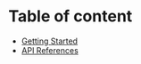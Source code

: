 # Table of content

* [Getting Started](docs/getting-started.md)
* [API References](docs/api-reference.md)

